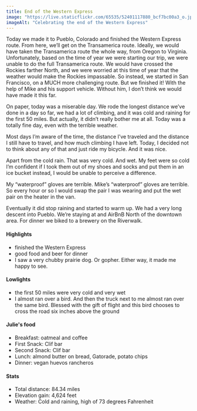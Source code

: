 ```yaml
---
title: End of the Western Express 
image: "https://live.staticflickr.com/65535/52401117880_bcf7bc00a3_o.jpg"
imageAlt: "Celebrating the end of the Western Express"
---
```


Today we made it to Pueblo, Colorado and finished the Western Express route. From here, we’ll get on the Transamerica route. Ideally, we would have taken the Transamerica route the whole way, from Oregon to Virginia. Unfortunately, based on the time of year we were starting our trip, we were unable to do the full Transamerica route. We would have crossed the Rockies farther North, and we were worried at this time of year that the weather would make the Rockies impassable. So instead, we started in San Francisco, on a MUCH more challenging route. But we finished it! With the help of Mike and his  support vehicle. Without him, I don’t think we would have made it this far. 

On paper, today was a miserable day. We rode the longest distance we’ve done in a day so far, we had a lot of climbing, and it was cold and raining for the first 50 miles. But actually, it didn’t really bother me at all. Today was a totally fine day, even with the terrible weather. 

Most days I’m aware of the time, the distance I’ve traveled and the distance I still have to travel, and how much climbing I have left. Today, I decided not to think about any of that and just ride my bicycle. And it was nice. 

Apart from the cold rain. That was very cold. And wet. My feet were so cold I’m confident if I took them out of my shoes and socks and put them in an ice bucket instead, I would be unable to perceive a difference.

My “waterproof” gloves are terrible. Mike’s “waterproof” gloves are terrible. So every hour or so I would swap the pair I was wearing and put the wet pair on the heater in the van.

Eventually it did stop raining and started to warm up. We had a very long descent into Pueblo. We’re staying at and AirBnB North of the downtown area. For dinner we biked to a brewery on the Riverwalk. 
 

#### Highlights
- finished the Western Express
- good food and beer for dinner
- I saw a very chubby prairie dog. Or gopher. Either way, it made me happy to see. 

#### Lowlights
- the first 50 miles were very cold and very wet 
- I almost ran over a bird. And then the truck next to me almost ran over the same bird. Blessed with the gift of flight and this bird chooses to cross the road six inches above the ground 

#### Julie's food
- Breakfast: oatmeal and coffee
- First Snack: Clif bar
- Second Snack: Clif bar
- Lunch: almond butter on bread, Gatorade, potato chips
- Dinner: vegan huevos rancheros 

#### Stats
- Total distance: 84.34 miles
- Elevation gain: 4,624 feet
- Weather: Cold and raining, high of 73 degrees Fahrenheit

